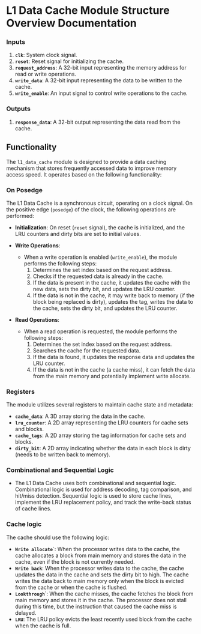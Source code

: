 # L1 Data Cache Module Structure Overview Documentation

### Inputs
1. **`clk`**: System clock signal.
2. **`reset`**: Reset signal for initializing the cache.
3. **`request_address`**: A 32-bit input representing the memory address for read or write operations.
4. **`write_data`**: A 32-bit input representing the data to be written to the cache.
5. **`write_enable`**: An input signal to control write operations to the cache.

### Outputs
1. **`response_data`**: A 32-bit output representing the data read from the cache.

## Functionality
The `l1_data_cache` module is designed to provide a data caching mechanism that stores frequently accessed data to improve memory access speed. It operates based on the following functionality:

### On Posedge

The L1 Data Cache is a synchronous circuit, operating on a clock signal. On the positive edge (`posedge`) of the clock, the following operations are performed:

- **Initialization**: On reset (`reset` signal), the cache is initialized, and the LRU counters and dirty bits are set to initial values.

- **Write Operations**:
  - When a write operation is enabled (`write_enable`), the module performs the following steps:
    1. Determines the set index based on the request address.
    2. Checks if the requested data is already in the cache.
    3. If the data is present in the cache, it updates the cache with the new data, sets the dirty bit, and updates the LRU counter.
    4. If the data is not in the cache, it may write back to memory (if the block being replaced is dirty), updates the tag, writes the data to the cache, sets the dirty bit, and updates the LRU counter.

- **Read Operations**:
  - When a read operation is requested, the module performs the following steps:
    1. Determines the set index based on the request address.
    2. Searches the cache for the requested data.
    3. If the data is found, it updates the response data and updates the LRU counter.
    4. If the data is not in the cache (a cache miss), it can fetch the data from the main memory and potentially implement write allocate.


### Registers
The module utilizes several registers to maintain cache state and metadata:

- **`cache_data`**: A 3D array storing the data in the cache.
- **`lru_counter`**: A 2D array representing the LRU counters for cache sets and blocks.
- **`cache_tags`**: A 2D array storing the tag information for cache sets and blocks.
- **`dirty_bit`**: A 2D array indicating whether the data in each block is dirty (needs to be written back to memory).

### Combinational and Sequential Logic

- The L1 Data Cache uses both combinational and sequential logic. Combinational logic is used for address decoding, tag comparison, and hit/miss detection. Sequential logic is used to store cache lines, implement the LRU replacement policy, and track the write-back status of cache lines.


### Cache logic
The cache should use the following logic:

- **`Write allocate`**`:  When the processor writes data to the cache, the cache allocates a block from main memory and stores the data in the cache, even if the block is not currently needed.
- **`Write back`**:       When the processor writes data to the cache, the cache updates the data in the cache and sets the dirty bit to high. The cache writes the data back to main memory only when the block is evicted from the cache or when the cache is flushed.
- **`Lookthrough`**`:     When the cache misses, the cache fetches the block from main memory and stores it in the cache. The processor does not stall during this time, but the instruction that caused the cache miss is delayed.
- **`LRU`**:              The LRU policy evicts the least recently used block from the cache when the cache is full.


